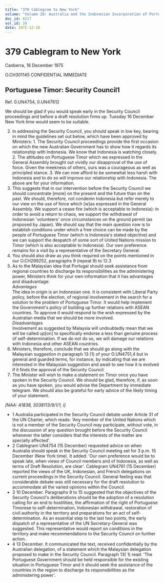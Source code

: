 ```yaml
---
title: "379 Cablegram to New York"
volume: "Volume 20: Australia and the Indonesian Incorporation of Portuguese Timor, 1974-1976"
doc_id: 8217
vol_id: 20
date: 1975-12-16
---
```


# 379 Cablegram to New York

Canberra, 16 December 1975

O.CH301145 CONFIDENTIAL IMMEDIATE

## Portuguese Timor: Security Council1

Ref. 0.UN4754, 0.UN47612

We should be glad if you would speak early in the Security Council proceedings and before a draft resolution firms up. Tuesday 16 December New York time would seem to be suitable.

  2. In addressing the Security Council, you should speak in low key, bearing in mind the guidelines set out below, which have been approved by Ministers: 
    1. The Security Council proceedings provide the first occasion on which the new Australian Government has to show how it regards its relationship with Indonesia. We know that Indonesia is watching closely.
    2. The attitudes on Portuguese Timor which we expressed in the General Assembly brought out vividly our disapproval of the use of force. Given the meekness of others, ours was a courageous as well as principled stance.
    3. We can now afford to be somewhat less harsh with Indonesia and to do so will improve our relationship with Indonesia.
The above are for your information. 
  3. This suggests that in our intervention before the Security Council we should concentrate [more] on the present and the future than on the past. We should, therefore, not condemn Indonesia but refer merely to our view on the use of force which [w]as expressed in the General Assembly. We support a cease fire (which is acceptable to Indonesia): in order to avoid a return to chaos, we support the withdrawal of Indonesian 'volunteers' once circumstances on the ground permit (as proposed by Japan). We should say that the main question now is to establish conditions under which a free choice can be made by the people of Portuguese Timor (which is Indonesia's stated objective) and we can support the despatch of some sort of United Nations mission to Timor (which is also acceptable to Indonesia). Our own preference remains for a visit by a representative of the Secretary General.
  4. You should also draw as you think required on the points mentioned in our O.CH299252, paragraphs 9 (repeat 9) to 12.3
  5. As to the Malaysian idea that Portugal should seek assistance from regional countries to discharge its responsibilities as the administering power, Ministers think for your own information that it has advantages and disadvantage:  
_Advantages_  
The idea in origin is an Indonesian one. It is consistent with Liberal Party policy, before the election, of regional involvement in the search for a solution to the problem of Portuguese Timor. It would help implement the Government's policy of building up further relations with ASEAN countries. To approve it would respond to the wish expressed by the Australian media that we should be more involved.  
_Disadvantages_  
Involvement as suggested by Malaysia will undoubtedly mean that we will be called up[on] to specifically endorse a less than genuine process of self-determination. If we do not do so, we will damage our relations with Indonesia and other ASEAN countries. 
  6. Ministers, therefore, conclude that we should go along with the Malaysian suggestion in paragraph 13 (1) of your O.UN4751,4 but in general and guarded terms, for instance, by indicating that we are interested in the Malaysian suggestion and await to see how it is evolved if it finds the approval of the Security Council.
  7. The Minister will wish to make a statement on Timor once you have spoken in the Security Council. We should be glad, therefore, if, as soon as you have spoken, you would advise the Department by immediate telegram. We should also be grateful for early advice of the likely timing of your statement.



_[NAA: A1838, 3038113/9/1/1, i]_

  * 1 Australia participated in the Security Council debate under Article 31 of the UN Charter, which reads: 'Any member of the United Nations which is not a member of the Security Council may participate, without vote, in the discussion of any question brought before the Security Council whenever the latter considers that the interests of the matter are specially affected'.
  * 2 Cablegram UN4754 (15 December) requested advice on when Australia should speak in the Security Council meeting set for 3 p.m. 15 December (New York time). It added: 'Our own preference would be to speak late, when views of Council members and of Indonesia, as well as terms of Draft Resolution, are clear'. Cablegram UN4761 (15 December) reported the views of the UK, Indonesian, and French delegations on current proceedings in the Security Council. General feeling was that considerable debate was still necessary for the draft resolution to accommodate all the varied opinions within the Council.
  * 3 10 December. Paragraphs 9 to 15 suggested that the objectives of the Security Council's deliberations should be the adoption of a resolution calling for an end to hostilities, the affirmation of the right of Portuguese Timorese to self-determination, Indonesian withdrawal, restoration of civil authority in the territory and preparations for an act of self-determination. As an essential step to the last two points, the early dispatch of a representative of the UN Secretary-General was suggested. This representative would report on conditions in the territory and make recommendations to the Security Council on further action.
  * 4 13 December. It communicated the text, received confidentially by the Australian delegation, of a statement which the Malaysian delegation proposed to make in the Security Council. Paragraph 13( 1) read: 'The Portuguese Government should be held responsible for the existing situation in Portuguese Timor and it should seek the assistance of the countries in the region to discharge its responsibilities as the administering power'.


